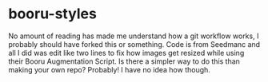 # booru-styles
No amount of reading has made me understand how a git workflow works, I probably should have forked this or something. Code is from Seedmanc and all I did was edit like two lines to fix how images get resized while using their Booru Augmentation Script. Is there a simpler way to do this than making your own repo? Probably! I have no idea how though.

